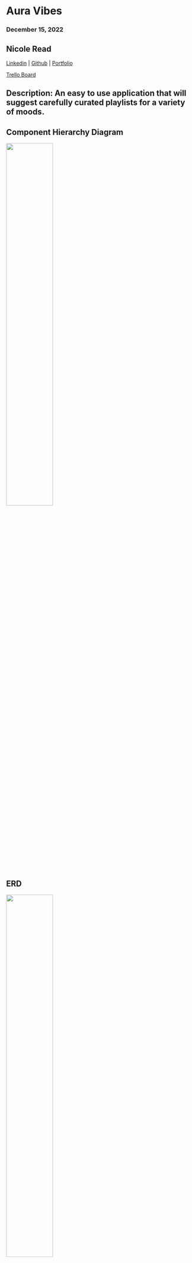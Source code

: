 # Aura Vibes
### December 15, 2022

## Nicole Read
[Linkedin](https://www.linkedin.com/in/nicole-read22/) | [Github](https://github.com/NicRead2022) | [Portfolio](https://github.com/NicRead2022/NicoleReadPortfolio.git)

[Trello Board](https://trello.com/b/KOsMCqgJ/mood)

## Description: An easy to use application that will suggest carefully curated playlists for a variety of moods.


## Component Hierarchy Diagram

<img src="https://user-images.githubusercontent.com/107156341/206355681-370a08ed-f5ec-4114-af0d-5087b9bd1e59.png" width=50% height=50%>





## ERD
<img src="https://user-images.githubusercontent.com/107156341/206355502-7842a543-3c4a-4387-8c33-2093fc1b8e65.png" width=50% height=50%>

## App Home Screen
<img src="https://user-images.githubusercontent.com/107156341/207792791-a3d10678-43dc-4b0f-aad6-fffff1d52825.png" width=50% height=50%>


## Technologies Used

[Github](https://github.com/) |
[Trello](trello.com) |
[W3Schools](https://www.w3schools.com)

## Credit
Ken Mendez | Kalan Luciano | Stephan Ramalho
